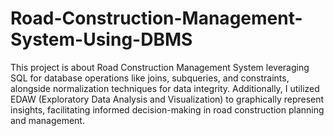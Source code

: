 # Road-Construction-Management-System-Using-DBMS

This project is about Road Construction Management System leveraging SQL for database operations like joins, subqueries, and constraints, alongside normalization techniques for data integrity. Additionally, I utilized EDAW (Exploratory Data Analysis and Visualization) to graphically represent insights, facilitating informed decision-making in road construction planning and management.
